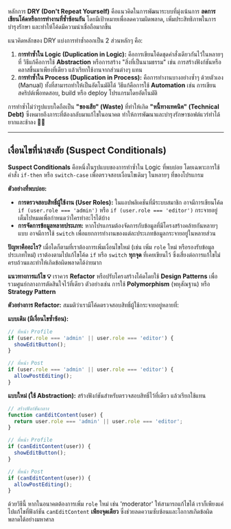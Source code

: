 หลักการ **DRY (Don't Repeat Yourself)** คือแนวคิดในการพัฒนาระบบที่มุ่งเน้นการ **ลดการเขียนโค้ดหรือการทำงานที่ซ้ำซ้อนกัน** โดยมีเป้าหมายเพื่อลดความผิดพลาด, เพิ่มประสิทธิภาพในการบำรุงรักษา และทำให้โค้ดมีความน่าเชื่อถือมากขึ้น

แนวคิดหลักของ DRY แบ่งการทำซ้ำออกเป็น 2 ส่วนหลักๆ คือ:

1.  **การทำซ้ำใน Logic (Duplication in Logic):** คือการเขียนโค้ดชุดคำสั่งเดียวกันไว้ในหลายๆ ที่ วิธีแก้คือการใช้ **Abstraction** หรือการสร้าง "สิ่งที่เป็นนามธรรม" เช่น การสร้างฟังก์ชันหรือคลาสขึ้นมาเพียงที่เดียว แล้วเรียกใช้งานจากส่วนต่างๆ แทน
2.  **การทำซ้ำใน Process (Duplication in Process):** คือการทำงานบางอย่างซ้ำๆ ด้วยตัวเอง (Manual) ทั้งที่สามารถทำให้เป็นอัตโนมัติได้ วิธีแก้คือการใช้ **Automation** เช่น การเขียนสคริปต์เพื่อทดสอบ, build หรือ deploy โปรแกรมโดยอัตโนมัติ

การทำซ้ำไม่ว่ารูปแบบใดถือเป็น **"ของเสีย" (Waste)** ที่ทำให้เกิด **"หนี้ทางเทคนิค" (Technical Debt)** ซึ่งหมายถึงภาระที่ต้องกลับมาแก้ไขในอนาคต ทำให้การพัฒนาและบำรุงรักษาซอฟต์แวร์ทำได้ยากและช้าลง 👨‍💻

-----

## เงื่อนไขที่น่าสงสัย (Suspect Conditionals)

**Suspect Conditionals** คือหนึ่งในรูปแบบของการทำซ้ำใน Logic ที่พบบ่อย โดยเฉพาะการใช้คำสั่ง `if-then` หรือ `switch-case` เพื่อตรวจสอบเงื่อนไขเดิมๆ ในหลายๆ ที่ของโปรแกรม

**ตัวอย่างที่พบบ่อย:**

  * **การตรวจสอบสิทธิ์ผู้ใช้งาน (User Roles):** ในแอปพลิเคชันที่มีระบบสมาชิก อาจมีการเขียนโค้ด `if (user.role === 'admin')` หรือ `if (user.role === 'editor')` กระจายอยู่เต็มไปหมดเพื่อกำหนดว่าใครทำอะไรได้บ้าง
  * **การจัดการข้อมูลหลายประเภท:** หากโปรแกรมต้องจัดการกับข้อมูลที่มีโครงสร้างคล้ายกันหลายๆ แบบ อาจมีการใช้ `switch` เพื่อแยกการทำงานของแต่ละประเภทข้อมูลกระจายอยู่ในหลายส่วน

**ปัญหาคืออะไร?**
เมื่อใดก็ตามที่เราต้องการเพิ่มเงื่อนไขใหม่ (เช่น เพิ่ม `role` ใหม่ หรือรองรับข้อมูลประเภทใหม่) เราต้องตามไปแก้ไขโค้ด `if` หรือ `switch` **ทุกจุด** ที่เคยเขียนไว้ ซึ่งเสี่ยงต่อการแก้ไขไม่ครบถ้วนและทำให้เกิดข้อผิดพลาดได้ง่ายมาก

**แนวทางการแก้ไข 💡**
เราควร **Refactor** หรือปรับโครงสร้างโค้ดโดยใช้ **Design Patterns** เพื่อรวมศูนย์กลางการตัดสินใจไว้ที่เดียว ตัวอย่างเช่น การใช้ **Polymorphism** (พหุสัณฐาน) หรือ **Strategy Pattern**

**ตัวอย่างการ Refactor:**
สมมติว่าเรามีโค้ดตรวจสอบสิทธิ์ผู้ใช้กระจายอยู่หลายที่:

**แบบเดิม (มีเงื่อนไขซ้ำซ้อน):**

```javascript
// ที่หน้า Profile
if (user.role === 'admin' || user.role === 'editor') {
  showEditButton();
}

// ที่หน้า Post
if (user.role === 'admin' || user.role === 'editor') {
  allowPostEditing();
}
```

**แบบใหม่ (ใช้ Abstraction):**
สร้างฟังก์ชันสำหรับตรวจสอบสิทธิ์ไว้ที่เดียว แล้วเรียกใช้แทน

```javascript
// สร้างฟังก์ชันกลาง
function canEditContent(user) {
  return user.role === 'admin' || user.role === 'editor';
}

// ที่หน้า Profile
if (canEditContent(user)) {
  showEditButton();
}

// ที่หน้า Post
if (canEditContent(user)) {
  allowPostEditing();
}
```

ด้วยวิธีนี้ หากในอนาคตต้องการเพิ่ม `role` ใหม่ เช่น 'moderator' ให้สามารถแก้ไขได้ เราก็เพียงแค่ไปแก้ไขที่ฟังก์ชัน `canEditContent` **เพียงจุดเดียว** ซึ่งช่วยลดความซับซ้อนและโอกาสเกิดข้อผิดพลาดได้อย่างมหาศาล
